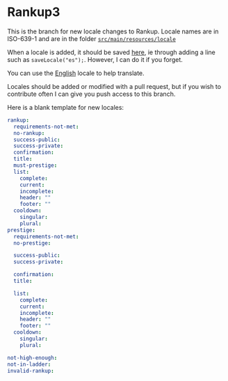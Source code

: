 # Rankup3

This is the branch for new locale changes to Rankup.
Locale names are in ISO-639-1 and are in the folder [`src/main/resources/locale`](https://github.com/okx-code/Rankup3/tree/locale/src/main/resources/locale)

When a locale is added, it should be saved [here](https://github.com/okx-code/Rankup3/blob/locale/src/main/java/sh/okx/rankup/Rankup.java#L201), ie through adding a line such as `saveLocale("es");`. However, I can do it if you forget.

You can use the [English](https://github.com/okx-code/Rankup3/blob/locale/src/main/resources/locale/en.yml) locale to help translate.

Locales should be added or modified with a pull request, but if you wish to contribute often I can give you push access to this branch.

Here is a blank template for new locales:

```yaml
rankup:
  requirements-not-met: 
  no-rankup: 
  success-public: 
  success-private: 
  confirmation: 
  title:  
  must-prestige: 
  list:
    complete: 
    current: 
    incomplete: 
    header: ""
    footer: ""
  cooldown:
    singular: 
    plural: 
prestige:
  requirements-not-met: 
  no-prestige: 

  success-public: 
  success-private: 

  confirmation: 
  title: 

  list:
    complete: 
    current: 
    incomplete: 
    header: ""
    footer: ""
  cooldown:
    singular: 
    plural: 

not-high-enough: 
not-in-ladder: 
invalid-rankup: 
```
